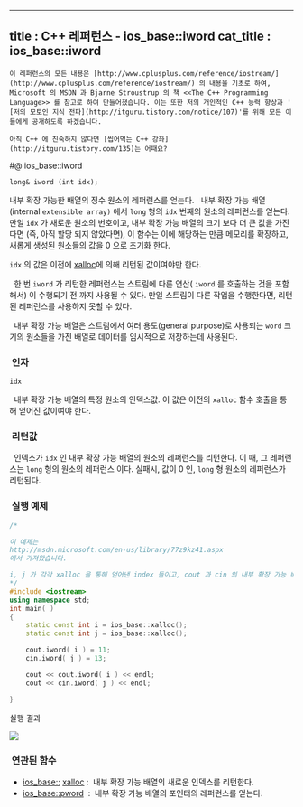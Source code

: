 ----------------
title : C++ 레퍼런스 - ios_base::iword
cat_title :  ios_base::iword
--------------



```warning
이 레퍼런스의 모든 내용은 [http://www.cplusplus.com/reference/iostream/](http://www.cplusplus.com/reference/iostream/) 의 내용을 기초로 하여, Microsoft 의 MSDN 과 Bjarne Stroustrup 의 책 <<The C++ Programming Language>> 를 참고로 하여 만들어졌습니다. 이는 또한 저의 개인적인 C++ 능력 향상과 ' [저의 모토인 지식 전파](http://itguru.tistory.com/notice/107)'를 위해 모든 이들에게 공개하도록 하겠습니다.
```

```info
아직 C++ 에 친숙하지 않다면 [씹어먹는 C++ 강좌](http://itguru.tistory.com/135)는 어때요?
```

#@ ios_base::iword

```info
long& iword (int idx);
```


내부 확장 가능한 배열의 정수 원소의 레퍼런스를 얻는다.
  내부 확장 가능 배열(internal `extensible array)` 에서 `long` 형의 `idx` 번째의 원소의 레퍼런스를 얻는다. 만일 `idx` 가 새로운 원소의 번호이고, 내부 확장 가능 배열의 크기 보다 더 큰 값을 가진다면 (즉, 아직 할당 되지 않았다면), 이 함수는 이에 해당하는 만큼 메모리를 확장하고, 새롭게 생성된 원소들의 값을 0 으로 초기화 한다.

`idx` 의 값은 이전에 [xalloc](http://itguru.tistory.com/162)에 의해 리턴된 값이여야만 한다.

  한 번 `iword` 가 리턴한 레퍼런스는 스트림에 다른 연산( `iword` 를 호출하는 것을 포함해서) 이 수행되기 전 까지 사용될 수 있다. 만일 스트림이 다른 작업을 수행한다면, 리턴된 레퍼런스를 사용하지 못할 수 있다.

  내부 확장 가능 배열은 스트림에서 여러 용도(general purpose)로 사용되는 `word` 크기의 원소들을 가진 배열로 데이터를 임시적으로 저장하는데 사용된다.



###  인자




`idx`

  내부 확장 가능 배열의 특정 원소의 인덱스값. 이 값은 이전의 `xalloc` 함수 호출을 통해 얻어진 값이여야 한다.



###  리턴값




  인덱스가 `idx` 인 내부 확장 가능 배열의 원소의 레퍼런스를 리턴한다. 이 때, 그 레퍼런스는 `long` 형의 원소의 레퍼런스 이다. 실패시, 값이 0 인, `long` 형 원소의 레퍼런스가 리턴된다.



###  실행 예제




```cpp
/*

이 예제는
http://msdn.microsoft.com/en-us/library/77z9kz41.aspx
에서 가져왔습니다.

i, j 가 각각 xalloc 을 통해 얻어낸 index 들이고, cout 과 cin 의 내부 확장 가능 배열의 i , j 번째 원소에 각각 11 과 13 을 넣는다.
*/
#include <iostream>
using namespace std;
int main( )
{
    static const int i = ios_base::xalloc();
    static const int j = ios_base::xalloc();

    cout.iword( i ) = 11;
    cin.iword( j ) = 13;

    cout << cout.iword( i ) << endl;
    cout << cin.iword( j ) << endl;

}
```


실행 결과


![](http://img1.daumcdn.net/thumb/R1920x0/?fname=http%3A%2F%2Fcfile10.uf.tistory.com%2Fimage%2F1701413C4EA213713E82A5)




###  연관된 함수

*  [ios_base::](http://itguru.tistory.com/162) [xalloc](http://itguru.tistory.com/162) :  내부 확장 가능 배열의 새로운 인덱스를 리턴한다.
*  [ios_base::pword](http://itguru.tistory.com/163)  :  내부 확장 가능 배열의 포인터의 레퍼런스를 얻는다.
